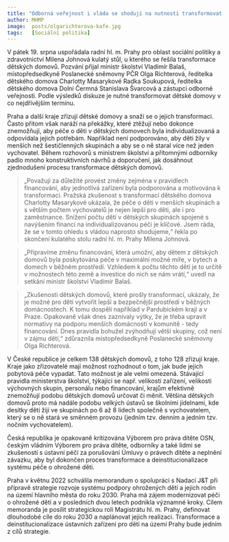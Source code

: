 ```yaml
---
title: "Odborná veřejnost i vláda se shodují na nutnosti transformovat dětské domovy"
author: MHMP
image: 	posts/olgarichterova-kafe.jpg
tags:   [Sociální politika]
---
```

 

V pátek 19. srpna uspořádala radní hl. m. Prahy pro oblast sociální politiky a zdravotnictví Milena Johnová kulatý stůl, u kterého se řešila transformace dětských domovů. Pozvání přijal ministr školství Vladimír Balaš, místopředsedkyně Poslanecké sněmovny PČR Olga Richterová, ředitelka dětského domova Charlotty Masarykové Radka Soukupová, ředitelka dětského domova Dolní Čermná Stanislava Švarcová a zástupci odborné veřejnosti. Podle výsledků diskuze je nutné transformovat dětské domovy v co nejdřívějším termínu.

Praha a další kraje zřizují dětské domovy a snaží se o jejich transformaci. Často přitom však naráží na překážky, které ztěžují nebo dokonce znemožňují, aby péče o děti v dětských domovech byla individualizovaná a odpovídala jejich potřebám. Například není podporováno, aby děti žily v menších než šestičlenných skupinách a aby se o ně staral více než jeden vychovatel. Během rozhovorů s ministrem školství a přítomnými odborníky padlo mnoho konstruktivních návrhů a doporučení, jak dosáhnout zjednodušení procesu transformace dětských domovů.

> „Považuji za důležité provést změny zejména v pravidlech financování, aby jednotlivá zařízení byla podporována a motivována k transformaci. Pražská zkušenost s transformací dětského domova Charlotty Masarykové ukázala, že péče o děti v menších skupinách a s větším počtem vychovatelů je nejen lepší pro děti, ale i pro zaměstnance. Snížení počtu dětí v dětských skupinách spojené s navýšením financí na individualizovanou péči je klíčové. Jsem ráda, že se v tomto ohledu s vládou naprosto shodujeme,“ řekla po skončení kulatého stolu radní hl. m. Prahy Milena Johnová. 

> „Připravíme změnu financování, která umožní, aby dětem z dětských domovů byla poskytována péče v maximální možné míře, v bytech a domech v běžném prostředí. Vzhledem k počtu těchto dětí je to určitě v možnostech této země a investice do nich se nám vrátí,“ uvedl na setkání ministr školství Vladimír Balaš.

> „Zkušenosti dětských domovů, které prošly transformací, ukázaly, že je možné pro děti vytvořit lepší a bezpečnější prostředí v běžných domácnostech. K tomu dospěli například v Pardubickém kraji a v Praze. Opakovaně však dnes zaznívaly výtky, že je třeba upravit normativy na podporu menších domácností v komunitě - tedy financování. Dnes pravidla bohužel zvýhodňují větší skupiny, což není v zájmu dětí,“ zdůraznila místopředsedkyně Poslanecké sněmovny Olga Richterová.

V České republice je celkem 138 dětských domovů, z toho 128 zřizují kraje. Kraje jako zřizovatelé mají možnost rozhodnout o tom, jak bude jejich pobytová péče vypadat. Tato možnost je ale velmi omezená. Stávající pravidla ministerstva školství, týkající se např. velikosti zařízení, velikosti výchovných skupin, personálu nebo financování, krajům efektivně znemožňují podobu dětských domovů určovat či měnit. Většina dětských domovů proto má nadále podobu velkých ústavů se školními jídelnami, kde desítky dětí žijí ve skupinách po 6 až 8 lidech společně s vychovatelem, který se o ně stará ve směnném provozu (jedním tzv. denním a jedním tzv. nočním vychovatelem).

Česká republika je opakovaně kritizována Výborem pro práva dítěte OSN, českým vládním Výborem pro práva dítěte, odborníky a také lidmi se zkušeností s ústavní péčí za porušování Úmluvy o právech dítěte a neplnění závazku, aby byl dokončen proces transformace a deinstitucionalizace systému péče o ohrožené děti.

Praha v květnu 2022 schválila memorandum o spolupráci s Nadací J&T při přípravě strategie rozvoje systému podpory ohrožených dětí a jejich rodin na území hlavního města do roku 2030. Praha má zájem modernizovat péči o ohrožené děti a v posledních dvou letech podnikla významné kroky. Cílem memoranda je posílit strategickou roli Magistrátu hl. m. Prahy, definovat dlouhodobé cíle do roku 2030 a naplánovat jejich realizaci. Transformace a deinstitucionalizace ústavních zařízení pro děti na území Prahy bude jedním z cílů strategie.
